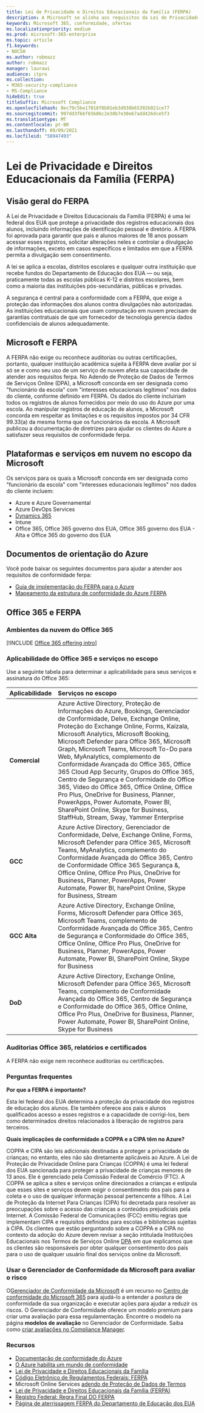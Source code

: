 ```yaml
---
title: Lei de Privacidade e Direitos Educacionais da Família (FERPA)
description: A Microsoft se alinha aos requisitos da Lei de Privacidade e Direitos Educacionais da Família dos EUA.
keywords: Microsoft 365, conformidade, ofertas
ms.localizationpriority: medium
ms.prod: microsoft-365-enterprise
ms.topic: article
f1.keywords:
- NOCSH
ms.author: robmazz
author: robmazz
manager: laurawi
audience: itpro
ms.collection:
- M365-security-compliance
- MS-Compliance
hideEdit: true
titleSuffix: Microsoft Compliance
ms.openlocfilehash: 0ec79c5be17018f8b01eb3d938b65392b021ce77
ms.sourcegitcommit: 997dd3f66f65686c2e38b7e30e67add426dce5f3
ms.translationtype: MT
ms.contentlocale: pt-BR
ms.lasthandoff: 09/09/2021
ms.locfileid: "58947493"
---
```

# <a name="family-educational-rights-and-privacy-act-ferpa"></a>Lei de Privacidade e Direitos Educacionais da Família (FERPA)

## <a name="ferpa-overview"></a>Visão geral do FERPA

A Lei de Privacidade e Direitos Educacionais da Família (FERPA) é uma lei federal dos EUA que protege a privacidade dos registros educacionais dos alunos, incluindo informações de identificação pessoal e diretório. A FERPA foi aprovada para garantir que pais e alunos maiores de 18 anos possam acessar esses registros, solicitar alterações neles e controlar a divulgação de informações, exceto em casos específicos e limitados em que a FERPA permita a divulgação sem consentimento.

A lei se aplica a escolas, distritos escolares e qualquer outra instituição que recebe fundos do Departamento de Educação dos EUA — ou seja, praticamente todas as escolas públicas K-12 e distritos escolares, bem como a maioria das instituições pós-secundárias, públicas e privadas.

A segurança é central para a conformidade com a FERPA, que exige a proteção das informações dos alunos contra divulgações não autorizadas. As instituições educacionais que usam computação em nuvem precisam de garantias contratuais de que um fornecedor de tecnologia gerencia dados confidenciais de alunos adequadamente.

## <a name="microsoft-and-ferpa"></a>Microsoft e FERPA

A FERPA não exige ou reconhece auditorias ou outras certificações, portanto, qualquer instituição acadêmica sujeita à FERPA deve avaliar por si só se e como seu uso de um serviço de nuvem afeta sua capacidade de atender aos requisitos ferpa. No Adendo [](https://aka.ms/DPA) de Proteção de Dados de Termos de Serviços Online (DPA), a Microsoft concorda em ser designada como "funcionário da escola" com "interesses educacionais legítimos" nos dados do cliente, conforme definido em FERPA. Os dados do cliente incluiriam todos os registros de alunos fornecidos por meio do uso do Azure por uma escola. Ao manipular registros de educação de alunos, a Microsoft concorda em respeitar as limitações e os requisitos impostos por 34 CFR 99.33(a) da mesma forma que os funcionários da escola.  A Microsoft publicou a documentação de diretrizes para ajudar os clientes do Azure a satisfazer seus requisitos de conformidade ferpa.

## <a name="microsoft-in-scope-cloud-platforms--services"></a>Plataformas e serviços em nuvem no escopo da Microsoft

Os serviços para os quais a Microsoft concorda em ser designada como "funcionário da escola" com "interesses educacionais legítimos" nos dados do cliente incluem:

- Azure e Azure Governamental
- Azure DevOps Services
- [Dynamics 365](https://aka.ms/d365-compliance-list)
- Intune
- Office 365, Office 365 governo dos EUA, Office 365 governo dos EUA - Alta e Office 365 do governo dos EUA

## <a name="azure-guidance-documents"></a>Documentos de orientação do Azure

Você pode baixar os seguintes documentos para ajudar a atender aos requisitos de conformidade ferpa:

- [Guia de implementação do FERPA para o Azure](https://azure.microsoft.com/resources/microsoft-azure-ferpa-implementation-guide/)
- [Mapeamento da estrutura de conformidade do Azure FERPA](https://aka.ms/AzureFERPAMapping)

## <a name="office-365-and-ferpa"></a>Office 365 e FERPA

### <a name="office-365-cloud-environments"></a>Ambientes da nuvem do Office 365

[!INCLUDE [Office 365 offering intro](../includes/o365-offering-introduction.md)]

### <a name="office-365-applicability-and-in-scope-services"></a>Aplicabilidade do Office 365 e serviços no escopo

Use a seguinte tabela para determinar a aplicabilidade para seus serviços e assinatura do Office 365:

| **Aplicabilidade** | **Serviços no escopo** |
|:------------------|:----------------------|
| **Comercial** | Azure Active Directory, Proteção de Informações do Azure, Bookings, Gerenciador de Conformidade, Delve, Exchange Online, Proteção do Exchange Online, Forms, Kaizala, Microsoft Analytics, Microsoft Booking, Microsoft Defender para Office 365, Microsoft Graph, Microsoft Teams, Microsoft To-Do para Web, MyAnalytics, complemento de Conformidade Avançada do Office 365, Office 365 Cloud App Security, Grupos do Office 365, Centro de Segurança e Conformidade do Office 365, Vídeo do Office 365, Office Online, Office Pro Plus, OneDrive for Business, Planner, PowerApps, Power Automate, Power BI, SharePoint Online, Skype for Business, StaffHub, Stream, Sway, Yammer Enterprise |
| **GCC** | Azure Active Directory, Gerenciador de Conformidade, Delve, Exchange Online, Forms, Microsoft Defender para Office 365, Microsoft Teams, MyAnalytics, complemento do Conformidade Avançada do Office 365, Centro de Conformidade Office 365 Segurança &, Office Online, Office Pro Plus, OneDrive for Business, Planner, PowerApps, Power Automate, Power BI, harePoint Online, Skype for Business, Stream |
| **GCC Alta** | Azure Active Directory, Exchange Online, Forms, Microsoft Defender para Office 365, Microsoft Teams, complemento de Conformidade Avançada do Office 365, Centro de Segurança e Conformidade do Office 365, Office Online, Office Pro Plus, OneDrive for Business, Planner, PowerApps, Power Automate, Power BI, SharePoint Online, Skype for Business |
| **DoD** | Azure Active Directory, Exchange Online, Microsoft Defender para Office 365, Microsoft Teams, complemento de Conformidade Avançada do Office 365, Centro de Segurança e Conformidade do Office 365, Office Online, Office Pro Plus, OneDrive for Business, Planner, Power Automate, Power BI, SharePoint Online, Skype for Business |

### <a name="office-365-audits-reports-and-certificates"></a>Auditorias Office 365, relatórios e certificados

A FERPA não exige nem reconhece auditorias ou certificações.

### <a name="frequently-asked-questions"></a>Perguntas frequentes

**Por que a FERPA é importante?**

Esta lei federal dos EUA determina a proteção da privacidade dos registros de educação dos alunos. Ele também oferece aos pais e alunos qualificados acesso a esses registros e a capacidade de corrigi-los, bem como determinados direitos relacionados à liberação de registros para terceiros.

**Quais implicações de conformidade a COPPA e a CIPA têm no Azure?**

COPPA e CIPA são leis adicionais destinadas a proteger a privacidade de crianças; no entanto, eles não são diretamente aplicáveis ao Azure. A Lei de Proteção de Privacidade Online para Crianças (COPPA) é uma lei federal dos EUA sancionada para proteger a privacidade de crianças menores de 13 anos. Ele é gerenciado pela Comissão Federal de Comércio (FTC). A COPPA se aplica a sites e serviços online direcionados a crianças e estipula que esses sites e serviços devem exigir o consentimento dos pais para a coleta e o uso de qualquer informação pessoal pertencente a filhos. A Lei de Proteção da Internet Para Crianças (CIPA) foi decretada para resolver as preocupações sobre o acesso das crianças a conteúdos prejudiciais pela Internet. A Comissão Federal de Comunicações (FCC) emitiu regras que implementam CIPA e requisitos definidos para escolas e bibliotecas sujeitas à CIPA. Os clientes que estão perguntando sobre a COPPA e a CIPA no contexto da adoção do Azure devem revisar a seção intitulada Instituições Educacionais nos Termos de Serviços Online [DPA](https://aka.ms/DPA) em que explicamos que os clientes são responsáveis por obter qualquer consentimento dos pais para o uso de qualquer usuário final dos serviços online da Microsoft.

### <a name="use-microsoft-compliance-manager-to-assess-your-risk"></a>Usar o Gerenciador de Conformidade da Microsoft para avaliar o risco

O[Gerenciador de Conformidade da Microsoft](/microsoft-365/compliance/compliance-manager) é um recurso no [Centro de conformidade do Microsoft 365](/microsoft-365/compliance/microsoft-365-compliance-center) para ajudá-lo a entender a postura de conformidade da sua organização e executar ações para ajudar a reduzir os riscos. O Gerenciador de Conformidade oferece um modelo premium para criar uma avaliação para essa regulamentação. Encontre o modelo na página **modelos de avaliação** no Gerenciador de Conformidade. Saiba como [criar avaliações no Compliance Manager](/microsoft-365/compliance/compliance-manager-assessments).

### <a name="resources"></a>Recursos

- [Documentação de conformidade do Azure](/azure/compliance/)
- [O Azure habilita um mundo de conformidade](https://azure.microsoft.com/resources/azure-enables-a-world-of-compliance/)
- [Lei de Privacidade e Direitos Educacionais da Família](https://www.ed.gov/policy/gen/guid/fpco/ferpa/index.html)
- [Código Eletrônico de Regulamentos Federais: FERPA](https://aka.ms/FERPA-GPO)
- Microsoft Online Services [adendo de Proteção de Dados de Termos](https://aka.ms/DPA)
- [Lei de Privacidade e Direitos Educacionais da Família (FERPA)](https://www.ecfr.gov/cgi-bin/text-idx?tpl=/ecfrbrowse/Title34/34cfr99_main_02.tpl)
- [Registro Federal: Regra Final DO FERPA](https://www.govinfo.gov/content/pkg/FR-2011-12-02/pdf/2011-30683.pdf)
- [Página de aterrissagem FERPA do Departamento de Educação dos EUA](https://www2.ed.gov/policy/gen/guid/fpco/ferpa/index.html)
